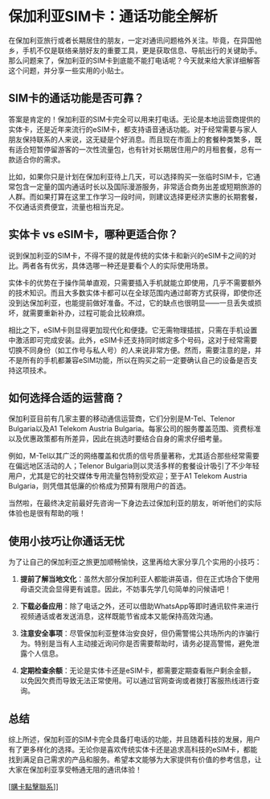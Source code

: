# 保加利亚SIM卡：通话功能全解析

在保加利亚旅行或者长期居住的朋友，一定对通讯问题格外关注。毕竟，在异国他乡，手机不仅是联络亲朋好友的重要工具，更是获取信息、导航出行的关键助手。那么问题来了，保加利亚的SIM卡到底能不能打电话呢？今天就来给大家详细解答这个问题，并分享一些实用的小贴士。

## SIM卡的通话功能是否可靠？

答案是肯定的！保加利亚的SIM卡完全可以用来打电话。无论是本地运营商提供的实体卡，还是近年来流行的eSIM卡，都支持语音通话功能。对于经常需要与家人朋友保持联系的人来说，这无疑是个好消息。而且现在市面上的套餐种类繁多，既有适合短暂停留游客的一次性流量包，也有针对长期居住用户的月租套餐，总有一款适合你的需求。

比如，如果你只是计划在保加利亚待上几天，可以选择购买一张临时SIM卡，它通常包含一定量的国内通话时长以及国际漫游服务，非常适合商务出差或短期旅游的人群。而如果打算在这里工作学习一段时间，则建议选择更经济实惠的长期套餐，不仅通话资费便宜，流量也相当充足。

## 实体卡 vs eSIM卡，哪种更适合你？

说到保加利亚的SIM卡，不得不提的就是传统的实体卡和新兴的eSIM卡之间的对比。两者各有优劣，具体选哪一种还是要看个人的实际使用场景。

实体卡的优势在于操作简单直观，只需要插入手机就能立即使用，几乎不需要额外的技术知识。而且大多数实体卡都可以在全球范围内通过邮寄方式获得，即使你还没到达保加利亚，也能提前做好准备。不过，它的缺点也很明显——一旦丢失或损坏，就需要重新补办，过程可能会比较麻烦。

相比之下，eSIM卡则显得更加现代化和便捷。它无需物理插拔，只需在手机设置中激活即可完成安装。此外，eSIM卡还支持同时绑定多个号码，这对于经常需要切换不同身份（如工作号与私人号）的人来说非常方便。然而，需要注意的是，并不是所有的手机都兼容eSIM功能，所以在购买之前一定要确认自己的设备是否支持这项技术。

## 如何选择合适的运营商？

保加利亚目前有几家主要的移动通信运营商，它们分别是M-Tel、Telenor Bulgaria以及A1 Telekom Austria Bulgaria。每家公司的服务覆盖范围、资费标准以及优惠政策都有所差异，因此在挑选时要结合自身的需求仔细考量。

例如，M-Tel以其广泛的网络覆盖和优质的信号质量著称，尤其适合那些经常需要在偏远地区活动的人；Telenor Bulgaria则以灵活多样的套餐设计吸引了不少年轻用户，尤其是它的社交媒体专用流量包特别受欢迎；至于A1 Telekom Austria Bulgaria，则凭借其低廉的价格成为预算有限用户的首选。

当然啦，在最终决定前最好先咨询一下身边去过保加利亚的朋友，听听他们的实际体验也是很有帮助的哦！

## 使用小技巧让你通话无忧

为了让自己的保加利亚之旅更加顺畅愉快，这里再给大家分享几个实用的小技巧：

1. **提前了解当地文化**：虽然大部分保加利亚人都能讲英语，但在正式场合下使用母语交流会显得更有诚意。因此，不妨事先学几句简单的问候语吧！

2. **下载必备应用**：除了电话之外，还可以借助WhatsApp等即时通讯软件来进行视频通话或者发送消息，这样既能节省成本又能保持高效沟通。

3. **注意安全事项**：尽管保加利亚整体治安良好，但仍需警惕公共场所内的诈骗行为。特别是当有人主动接近询问你是否需要帮助时，请务必提高警惕，避免泄露个人信息。

4. **定期检查余额**：无论是实体卡还是eSIM卡，都需要定期查看账户剩余金额，以免因欠费而导致无法正常使用。可以通过官网查询或者拨打客服热线进行查询。

## 总结

综上所述，保加利亚的SIM卡完全具备打电话的功能，并且随着科技的发展，用户有了更多样化的选择。无论你是喜欢传统实体卡还是追求高科技的eSIM卡，都能找到满足自己需求的产品和服务。希望本文能够为大家提供有价值的参考信息，让大家在保加利亚享受畅通无阻的通讯体验！

[[購卡點擊聯系](https://t.me/s/esim1088)]]